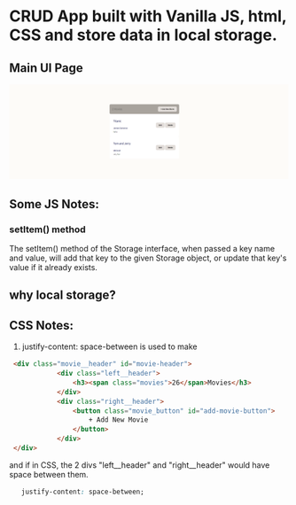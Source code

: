 # CRUD App built with Vanilla JS, html, CSS and store data in local storage.

## Main UI Page
![00](./imgs/Main%20UI.png)

## Some JS Notes:
### setItem() method
The setItem() method of the Storage interface, when passed a key name and value, will add that key to the given Storage object, or update that key's value if it already exists.
## why local storage?


## CSS Notes:
1) justify-content: space-between is used to make 
```html
 <div class="movie__header" id="movie-header">
            <div class="left__header">
                <h3><span class="movies">26</span>Movies</h3>
            </div>
            <div class="right__header">
                <button class="movie_button" id="add-movie-button">
                    + Add New Movie
                </button>
            </div>
 </div>
 ```
 and if in CSS, the 2 divs "left__header" and "right__header" would have space between them.
 ```CSS
    justify-content: space-between;
 ```
